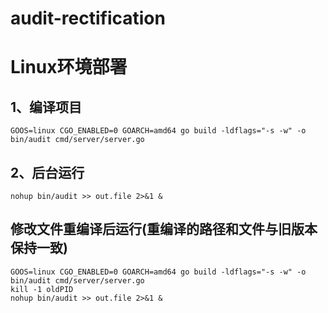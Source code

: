 # audit-rectification

# Linux环境部署
## 1、编译项目
```shell
GOOS=linux CGO_ENABLED=0 GOARCH=amd64 go build -ldflags="-s -w" -o bin/audit cmd/server/server.go
```
## 2、后台运行
```shell
nohup bin/audit >> out.file 2>&1 &
```

## 修改文件重编译后运行(重编译的路径和文件与旧版本保持一致)
```shell
GOOS=linux CGO_ENABLED=0 GOARCH=amd64 go build -ldflags="-s -w" -o bin/audit cmd/server/server.go
kill -1 oldPID
nohup bin/audit >> out.file 2>&1 &
```